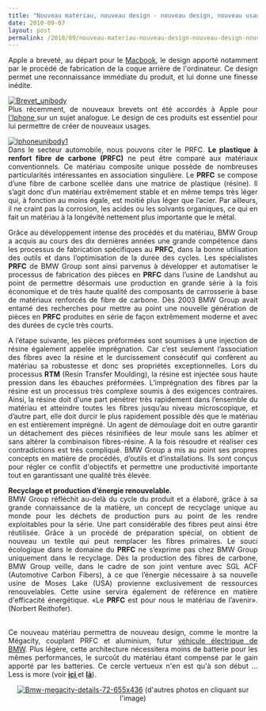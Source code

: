 ```yaml
---
title: "Nouveau matériau, nouveau design - nouveau design, nouveau usage"
date: 2010-09-07
layout: post
permalink: /2010/09/nouveau-materiau-nouveau-design-nouveau-design-nouveau-usage.html
---
```


<p style="text-align: justify">Apple a breveté, au départ pour le <a href="http://www.maccro.net/20100303105/le-design-unibody-appartient-definitivement-a-apple.html" target="_blank">Macbook</a>, le design apporté notamment par le procédé de fabrication de la coque arrière de l'ordinateur. Ce design permet une reconnaissance immédiate du produit, et lui donne une finesse inédite.</p> <p style="text-align: justify"><a href="/wp-content/uploads/sites/6/old/6a0120a66d2ad4970b0134870dd0e3970c-800wi.png" rel="lightbox"><img alt="Brevet_unibody" class="asset  asset-image at-xid-6a0120a66d2ad4970b0134870dd0e3970c" src="/wp-content/uploads/sites/6/old/6a0120a66d2ad4970b0134870dd0e3970c-320wi.png" style="margin-left: auto;margin-right: auto" title="Brevet_unibody" /></a> <br />Plus récemment, de nouveaux brevets ont été accordés à Apple pour <a href="http://www.consomac.fr/news-836.html" target="_blank">l'Iphone </a>sur un sujet analogue. Le design de ces produits est essentiel pour lui permettre de créer de nouveaux usages.</p> <p style="text-align: justify"> </p>  <!--more-->   <p style="text-align: justify"><a href="/wp-content/uploads/sites/6/old/6a0120a66d2ad4970b0134870dd396970c-800wi.jpg" rel="lightbox"><img alt="Iphoneunibody1" class="asset  asset-image at-xid-6a0120a66d2ad4970b0134870dd396970c" src="/wp-content/uploads/sites/6/old/6a0120a66d2ad4970b0134870dd396970c-500wi.jpg" style="margin-left: auto;margin-right: auto" title="Iphoneunibody1" /></a> <br />Dans le secteur automobile, nous pouvons citer le PRFC. <strong>Le plastique à renfort fibre de carbone (PRFC)</strong> ne peut être comparé aux matériaux conventionnels. Ce matériau composite unique possède de nombreuses particularités intéressantes en association singulière. Le <strong>PRFC</strong> se compose d’une fibre de carbone scellée dans une matrice de plastique (résine). Il s’agit donc d’un matériau extrêmement stable et en même temps très léger qui, à fonction au moins égale, est moitié plus léger que l’acier. Par ailleurs, il ne craint pas la corrosion, les acides ou les solvants organiques, ce qui en fait un matériau à la longévité nettement plus importante que le métal.</p> <p style="text-align: justify">Grâce au développement intense des procédés et du matériau, BMW Group a acquis au cours des dix dernières années une grande compétence dans les processus de fabrication spécifiques au <strong>PRFC</strong>, dans la bonne utilisation des outils et dans l’optimisation de la durée des cycles. Les spécialistes <strong>PRFC</strong> de BMW Group sont ainsi parvenus à développer et automatiser le processus de fabrication des pièces en <strong>PRFC</strong> dans l’usine de Landshut au point de permettre désormais une production en grande série à la fois économique et de très haute qualité des composants de carrosserie à base de matériaux renforcés de fibre de carbone. Dès 2003 BMW Group avait entamé des recherches pour mettre au point une nouvelle génération de pièces en <strong>PRFC</strong> produites en série de façon extrêmement moderne et avec des durées de cycle très courts.</p> <p style="text-align: justify">A l’étape suivante, les pièces préformées sont soumises à une injection de résine également appelée imprégnation. Car c’est seulement l’association des fibres avec la résine et le durcissement consécutif qui confèrent au matériau sa robustesse et donc ses propriétés exceptionnelles. Lors du processus <strong>RTM</strong> (Resin Transfer Moulding), la résine est injectée sous haute pression dans les ébauches préformées. L’imprégnation des fibres par la résine est un processus très complexe soumis à des exigences contraires. Ainsi, la résine doit d'une part pénétrer très rapidement dans l’ensemble du matériau et atteindre toutes les fibres jusqu’au niveau microscopique, et d’autre part, elle doit durcir le plus rapidement possible dès que le matériau en est entièrement imprégné. Un agent de démoulage doit en outre garantir un détachement des pièces résinifiées de leur moule sans les abîmer et sans altérer la combinaison fibres-résine. A la fois résoudre et réaliser ces contradictions est très compliqué. BMW Group a mis au point ses propres concepts en matière de procédés, d’outils et d’installations. Ils sont conçus pour régler ce conflit d'objectifs et permettre une productivité importante tout en garantissant une qualité très élevée.</p> <p style="text-align: justify"><strong>Recyclage et production d’énergie renouvelable.</strong><br />BMW Group réfléchit au-delà du cycle du produit et a élaboré, grâce à sa grande connaissance de la matière, un concept de recyclage unique au monde pour les déchets de production purs au point de les rendre exploitables pour la série. Une part considérable des fibres peut ainsi être réutilisée. Grâce à un procédé de préparation spécial, on obtient de nouveau un textile qui peut remplacer les fibres primaires. Le souci écologique dans le domaine du <strong>PRFC</strong> ne s’exprime pas chez BMW Group uniquement dans le recyclage. Dès la production des fibres de carbone, BMW Group veille, dans le cadre de son joint venture avec SGL ACF (Automotive Carbon Fibers), à ce que l’énergie nécessaire à sa nouvelle usine de Moses Lake (USA) provienne exclusivement de ressources renouvelables. Cette usine servira également de référence en matière d'efficacité énergétique. «Le <strong>PRFC</strong> est pour nous le matériau de l’avenir». (Norbert Reithofer).</p> <p style="text-align: justify"><br />Ce nouveau matériau permettra de nouveau design, comme le montre la Mégacity, couplant PRFC et aluminium, futur <a href="http://www.bimmerfile.com/2010/07/02/bmw-releases-first-details-of-megacity-project/" target="_blank">véhicule électrique de BMW</a>. Plus légère, cette architecture nécessitera moins de batterie pour les mêmes performances, le surcoût du matériau étant compensé par le gain apporté par les batteries. Ce cercle vertueux n'en est qu'à son début ... Less is more (voir <strong><a href="/2010/02/less-is-more.html" target="_blank">ici </a></strong>et <strong><a href="/2010/04/less-is-more-3-application-au-ve.html" target="_blank">là</a></strong>).</p> <p style="text-align: center"><a href="http://www.flickr.com/photos/motoringfile/sets/72157624281069117/show/" target="_blank"><img alt="Bmw-megacity-details-72-655x436" class="asset  asset-image at-xid-6a0120a66d2ad4970b0134870dfe33970c" src="/wp-content/uploads/sites/6/old/6a0120a66d2ad4970b0134870dfe33970c-500wi.jpg" style="margin-left: auto;margin-right: auto" title="Bmw-megacity-details-72-655x436" /></a> (d'autres photos en cliquant sur l'image)<br /> <br /><br /></p> <p style="text-align: justify"> </p>